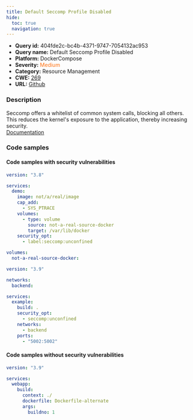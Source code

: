 ```yaml
---
title: Default Seccomp Profile Disabled
hide:
  toc: true
  navigation: true
---
```


<style>
  .highlight .hll {
    background-color: #ff171742;
  }
  .md-content {
    max-width: 1100px;
    margin: 0 auto;
  }
</style>

-   **Query id:** 404fde2c-bc4b-4371-9747-7054132ac953
-   **Query name:** Default Seccomp Profile Disabled
-   **Platform:** DockerCompose
-   **Severity:** <span style="color:#ff7213">Medium</span>
-   **Category:** Resource Management
-   **CWE:** <a href="https://cwe.mitre.org/data/definitions/269.html" onclick="newWindowOpenerSafe(event, 'https://cwe.mitre.org/data/definitions/269.html')">269</a>
-   **URL:** [Github](https://github.com/Checkmarx/kics/tree/master/assets/queries/dockerCompose/default_seccomp_profile_disabled)

### Description
Seccomp offers a whitelist of common system calls, blocking all others. This reduces the kernel's exposure to the application, thereby increasing security.<br>
[Documentation](https://docs.docker.com/compose/compose-file/compose-file-v3/#security_opt)

### Code samples
#### Code samples with security vulnerabilities
```yaml title="Positive test num. 1 - yaml file" hl_lines="13"
version: "3.8"

services:
  demo:
    image: not/a/real/image
    cap_add:
      - SYS_PTRACE
    volumes:
      - type: volume
        source: not-a-real-source-docker
        target: /var/lib/docker
    security_opt:
      - label:seccomp:unconfined

volumes:
  not-a-real-source-docker:

```
```yaml title="Positive test num. 2 - yaml file" hl_lines="10"
version: "3.9"

networks:
  backend:

services:
  example:
    build: .
    security_opt:
      - seccomp:unconfined
    networks:
      - backend
    ports:
      - "5002:5002"

```


#### Code samples without security vulnerabilities
```yaml title="Negative test num. 1 - yaml file"
version: "3.9"

services:
  webapp:
    build:
      context: ./
      dockerfile: Dockerfile-alternate
      args:
        buildno: 1

```
